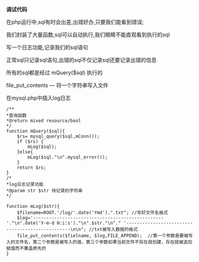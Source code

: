 **调试代码**

在php运行中,sql有时会出差,出错好办,只要我们能看到错误;

我们封装了大量函数,sql可以自动执行,我们眼睛不能直观看到执行的sql

写一个日志功能,记录我们的sql语句

正常sql只记录sql语句,出错的sql不仅记录sql还要记录出错的信息

所有的sql都是经过 mQuery($sql) 执行的

file_put_contents — 将一个字符串写入文件

在mysql.php中插入log日志

    /**
    *查询函数
    *@return mixed resource/bool
    */
    function mQuery($sql){
    	$rs= mysql_query($sql,mConn());
    	if ($rs) {
    		mLog($sql);
    	}else{
    		mLog($sql."\n".mysql_error());
    	}
    	return $rs;
    }
    /*
    *log日志记录功能
    *@param str $str 待记录的字符串
    */
    
    function mLog($str){
    	$filename=ROOT.'/log/'.date('Ymd').".txt"; //写好文件名格式
    	$log='-------------------------------------------------'."\n".date('Y-m-d H:i:s')."\n".$str."\n"." '-------------------------------------------------\n\n"; //txt被写入数据的格式
    	file_put_contents($fielname, $log,FILE_APPEND);  //第一个参数是要被写入的文件名，第二个参数是被写入的值，第三个参数如果当前文件不存在就创建，存在就被追加赋值而不覆盖原先的
    }


